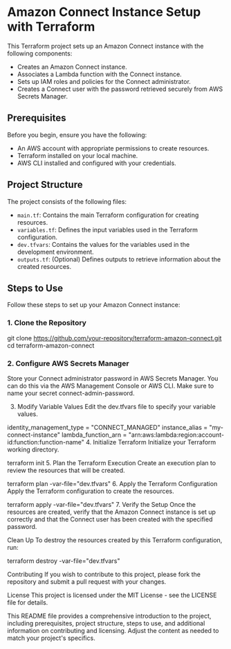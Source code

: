 # Amazon Connect Instance Setup with Terraform

This Terraform project sets up an Amazon Connect instance with the following components:
- Creates an Amazon Connect instance.
- Associates a Lambda function with the Connect instance.
- Sets up IAM roles and policies for the Connect administrator.
- Creates a Connect user with the password retrieved securely from AWS Secrets Manager.

## Prerequisites

Before you begin, ensure you have the following:
- An AWS account with appropriate permissions to create resources.
- Terraform installed on your local machine.
- AWS CLI installed and configured with your credentials.

## Project Structure

The project consists of the following files:

- `main.tf`: Contains the main Terraform configuration for creating resources.
- `variables.tf`: Defines the input variables used in the Terraform configuration.
- `dev.tfvars`: Contains the values for the variables used in the development environment.
- `outputs.tf`: (Optional) Defines outputs to retrieve information about the created resources.

## Steps to Use

Follow these steps to set up your Amazon Connect instance:

### 1. Clone the Repository


git clone https://github.com/your-repository/terraform-amazon-connect.git
cd terraform-amazon-connect

### 2. Configure AWS Secrets Manager
Store your Connect administrator password in AWS Secrets Manager. You can do this via the AWS Management Console or AWS CLI. Make sure to name your secret connect-admin-password.

3. Modify Variable Values
Edit the dev.tfvars file to specify your variable values.

identity_management_type = "CONNECT_MANAGED"
instance_alias           = "my-connect-instance"
lambda_function_arn      = "arn:aws:lambda:region:account-id:function:function-name"
4. Initialize Terraform
Initialize your Terraform working directory.

terraform init
5. Plan the Terraform Execution
Create an execution plan to review the resources that will be created.

terraform plan -var-file="dev.tfvars"
6. Apply the Terraform Configuration
Apply the Terraform configuration to create the resources.

terraform apply -var-file="dev.tfvars"
7. Verify the Setup
Once the resources are created, verify that the Amazon Connect instance is set up correctly and that the Connect user has been created with the specified password.

Clean Up
To destroy the resources created by this Terraform configuration, run:

terraform destroy -var-file="dev.tfvars"

Contributing
If you wish to contribute to this project, please fork the repository and submit a pull request with your changes.

License
This project is licensed under the MIT License - see the LICENSE file for details.

This README file provides a comprehensive introduction to the project, including prerequisites, project structure, steps to use, and additional information on contributing and licensing. Adjust the content as needed to match your project's specifics.





